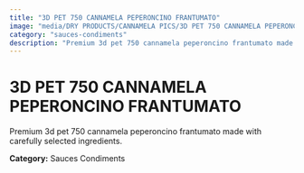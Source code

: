 ```yaml
---
title: "3D PET 750 CANNAMELA PEPERONCINO FRANTUMATO"
image: "media/DRY PRODUCTS/CANNAMELA PICS/3D PET 750 CANNAMELA PEPERONCINO FRANTUMATO.jpg"
category: "sauces-condiments"
description: "Premium 3d pet 750 cannamela peperoncino frantumato made with carefully selected ingredients."
---
```


# 3D PET 750 CANNAMELA PEPERONCINO FRANTUMATO

Premium 3d pet 750 cannamela peperoncino frantumato made with carefully selected ingredients.

**Category:** Sauces Condiments
